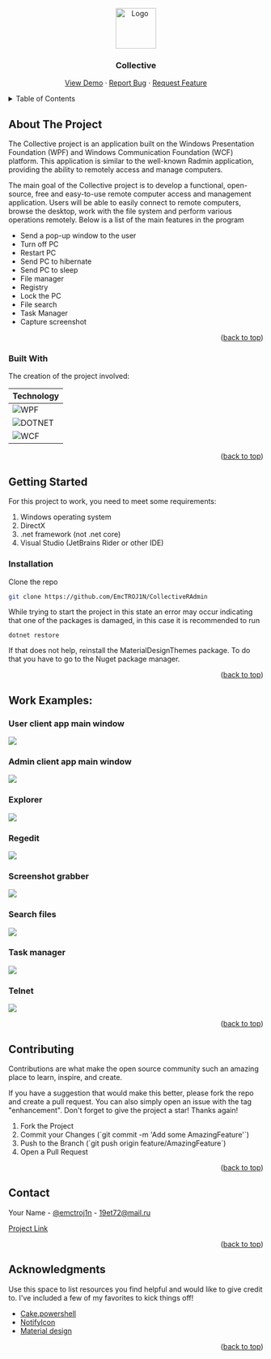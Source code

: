 <br />
<div align="center">
  <img src="Pics/UserIcon.png" alt="Logo" width="80" height="80">

  <h3 align="center">Collective</h3>

  <p align="center">
    <a href="https://github.com/EmcTROJ1N/CollectiveRAdmin/">View Demo</a>
    ·
    <a href="https://github.com/EmcTROJ1N/CollectiveRAdmin/issues">Report Bug</a>
    ·
    <a href="https://github.com/EmcTROJ1N/CollectiveRAdmin/issues">Request Feature</a>
  </p>
</div>



<!-- TABLE OF CONTENTS -->
<details>
  <summary>Table of Contents</summary>
  <ol>
    <li>
      <a href="#about-the-project">About The Project</a>
      <ul>
        <li><a href="#built-with">Built With</a></li>
      </ul>
    </li>
    <li>
      <a href="#getting-started">Getting Started</a>
      <ul>
        <li><a href="#prerequisites">Prerequisites</a></li>
        <li><a href="#installation">Installation</a></li>
      </ul>
    </li>
    <li><a href="#usage">Usage</a></li>
    <li><a href="#contributing">Contributing</a></li>
    <li><a href="#contact">Contact</a></li>
    <li><a href="#acknowledgments">Acknowledgments</a></li>
  </ol>
</details>



<!-- ABOUT THE PROJECT -->
## About The Project

The Collective project is an application built on the Windows Presentation Foundation (WPF) and Windows Communication Foundation (WCF) platform. This application is similar to the well-known Radmin application, providing the ability to remotely access and manage computers.

The main goal of the Collective project is to develop a functional, open-source, free and easy-to-use remote computer access and management application. Users will be able to easily connect to remote computers, browse the desktop, work with the file system and perform various operations remotely.
Below is a list of the main features in the program
* Send a pop-up window to the user
* Turn off PC
* Restart PC
* Send PC to hibernate
* Send PC to sleep
* File manager
* Registry
* Lock the PC
* File search
* Task Manager
* Capture screenshot

<p align="right">(<a href="#readme-top">back to top</a>)</p>



### Built With

The creation of the project involved:

| Technology                                                                                                            |
| ----------------------------------------------------------------------------------------------------------------------|
| ![WPF](https://img.shields.io/badge/WPF-Windows%20Presentation%20Framework-green?style=for-the-badge&logo=.Net)       |
| ![DOTNET](https://img.shields.io/badge/C%23-DOTNET-blue?style=for-the-badge&logo=.Net)                                |
| ![WCF](https://img.shields.io/badge/WCF-Windows%20Communication%20Foundation-blueviolet?style=for-the-badge&logo=.Net) |
<p align="right">(<a href="#readme-top">back to top</a>)</p>



<!-- GETTING STARTED -->
## Getting Started

For this project to work, you need to meet some requirements:

<ol>
  <li>Windows operating system</li>
  <li>DirectX</li>
  <li>.net framework (not .net core)</li>
  <li>Visual Studio (JetBrains Rider or other IDE)</li>
</ol>

<!-- ### Prerequisites

This is an example of how to list things you need to use the software and how to install them.
* npm
  ```sh
  npm install npm@latest -g
  ``` 
No special steps are necessary
-->

### Installation

Clone the repo
   ```sh
   git clone https://github.com/EmcTROJ1N/CollectiveRAdmin
   ```
While trying to start the project in this state an error may occur indicating that one of the packages is damaged, in this case it is recommended to run
```
dotnet restore
```
If that does not help, reinstall the MaterialDesignThemes package. To do that you have to go to the Nuget package manager.

<p align="right">(<a href="#readme-top">back to top</a>)</p>

## Work Examples:

### User client app main window

<img src="Pics/UserClientAppMenu.png">

### Admin client app main window

<img src="Pics/AdminClientAppMenu.png">

### Explorer

<img src="Pics/Explorer.png">

### Regedit

<img src="Pics/Regedit.png">

### Screenshot grabber

<img src="Pics/Screen.png">

### Search files

<img src="Pics/SearchFiles.png">

### Task manager

<img src="Pics/TaskMngr.png">

### Telnet

<img src="Pics/Telnet.png">

<p align="right">(<a href="#readme-top">back to top</a>)</p>


<!-- CONTRIBUTING -->
## Contributing

Contributions are what make the open source community such an amazing place to learn, inspire, and create.

If you have a suggestion that would make this better, please fork the repo and create a pull request. You can also simply open an issue with the tag "enhancement".
Don't forget to give the project a star! Thanks again!

<ol>
  <li>Fork the Project</li>
  <li>Commit your Changes (`git commit -m 'Add some AmazingFeature'`)</li>
  <li>Push to the Branch (`git push origin feature/AmazingFeature`)</li>
  <li>Open a Pull Request</li>
</ol>

<p align="right">(<a href="#readme-top">back to top</a>)</p>


<!-- CONTACT -->
## Contact

Your Name - [@emctroj1n](https://t.me/EmcTROJ1N) - 19et72@mail.ru

[Project Link](https://github.com/EmcTROJ1N/WPFChess)

<p align="right">(<a href="#readme-top">back to top</a>)</p>



<!-- ACKNOWLEDGMENTS -->
## Acknowledgments

Use this space to list resources you find helpful and would like to give credit to. I've included a few of my favorites to kick things off!

* [Cake.powershell](https://github.com/SharpeRAD/Cake.Powershell)
* [NotifyIcon](https://github.com/hardcodet/wpf-notifyicon)
* [Material design](https://github.com/MaterialDesignInXAML/MaterialDesignInXamlToolkit)

<p align="right">(<a href="#readme-top">back to top</a>)</p>
